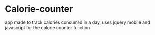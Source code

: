 # Calorie-counter




app made to track calories consumed in a day, uses jquery mobile and javascript for the calorie counter function
